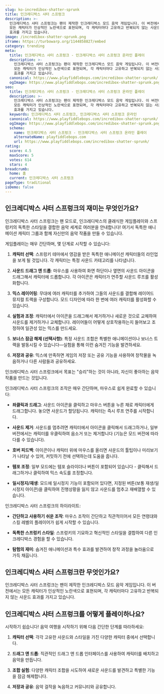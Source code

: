 ```yaml
---
slug: ko-incredibox-shatter-sprunk
title: 인크레디박스 샤터 스프렁크
description: >-
  인크레디박스 샤터 스프렁크는 팬이 제작한 인크레디박스 모드 음악 게임입니다. 이 버전에서는 
  모든 캐릭터가 인상적인 노란색으로 표현되며, 각 캐릭터마다 고유하고 반복되지 않는 사운드 
  효과를 가지고 있습니다.
image: /incredibox-shatter-sprunk.png
iframe: https://turbowarp.org/1144858827/embed
category: trending
meta:
  title: 인크레디박스 샤터 스프렁크 - 인크레디박스 샤터 스프렁크 온라인 플레이
  description: >-
    인크레디박스 샤터 스프렁크는 팬이 제작한 인크레디박스 모드 음악 게임입니다. 이 버전에서는 
    모든 캐릭터가 인상적인 노란색으로 표현되며, 각 캐릭터마다 고유하고 반복되지 않는 사운드 
    효과를 가지고 있습니다.
  canonical: https://www.playfiddlebops.com/incredibox-shatter-sprunk/
  ogImage: https://www.playfiddlebops.com/incredibox-shatter-sprunk.png
seo:
  title: 인크레디박스 샤터 스프렁크 - 인크레디박스 샤터 스프렁크 온라인 플레이
  description: >-
    인크레디박스 샤터 스프렁크는 팬이 제작한 인크레디박스 모드 음악 게임입니다. 이 버전에서는 
    모든 캐릭터가 인상적인 노란색으로 표현되며, 각 캐릭터마다 고유하고 반복되지 않는 사운드 
    효과를 가지고 있습니다.
  keywords: 인크레디박스 샤터 스프렁크, 인크레디박스 샤터 스프렁크 온라인
  canonical: https://www.playfiddlebops.com/incredibox-shatter-sprunk/
  ogImage: https://www.playfiddlebops.com/incredibox-shatter-sprunk.png
  schema:
    name: 인크레디박스 샤터 스프렁크 - 인크레디박스 샤터 스프렁크 온라인 플레이
    alternateName: playfiddlebops.com
    url: https://www.playfiddlebops.com/incredibox-shatter-sprunk/
rating:
  score: 4.5
  maxScore: 5
  votes: 614
  stars: 4
breadcrumb:
  home: 홈
  current: 인크레디박스 샤터 스프렁크
pageType: traditional
isDemo: false
---
```


## 인크레디박스 샤터 스프렁크의 재미는 무엇인가요?

인크레디박스 샤터 스프렁크는 팬 모드로, 인크레디박스의 클래식한 게임플레이와 스프렁키의 독특한 스타일을 결합한 음악 세계로 여러분을 안내합니다! 여기서 독특한 애니메이션 캐릭터 그룹과 함께 자신만의 음악 작품을 만들 수 있습니다.

게임플레이는 매우 간단하며, 몇 단계로 시작할 수 있습니다:

1. **캐릭터 선택**: 스프렁키 테마에서 영감을 받은 독특한 애니메이션 캐릭터들의 라인업을 보게 될 것입니다. 각 캐릭터는 특정 사운드 카테고리를 나타냅니다.

2. **사운드 드래그 앤 드롭**: 마우스를 사용하여 화면 하단이나 옆면의 사운드 아이콘을 드래그해서 캐릭터에 드롭합니다. 각 아이콘은 캐릭터가 연주할 사운드 루프를 활성화합니다.

3. **믹스 레이어링**: 무대에 여러 캐릭터를 추가하여 그들의 사운드를 결합해 레이어드 뮤지컬 트랙을 구성합니다. 모드 디자인에 따라 한 번에 여러 캐릭터를 활성화할 수 있습니다.

4. **실험과 조정**: 캐릭터에서 아이콘을 드래그해서 제거하거나 새로운 것으로 교체하여 사운드를 제거하거나 교체합니다. 레이어들이 어떻게 상호작용하는지 들어보고 조정하여 일관성 있는 믹스를 만드세요.

5. **보너스 잠금 해제 (선택사항)**: 특정 사운드 조합은 특별한 애니메이션이나 보너스 트랙을 발동시킬 수 있습니다—실험을 통해 이런 숨겨진 기능을 발견하세요.

6. **저장과 공유**: 믹스에 만족하면 게임의 저장 또는 공유 기능을 사용하여 창작물을 녹음하거나 다른 사람들과 공유하세요.

인크레디박스 샤터 스프렁크에서 목표는 "승리"하는 것이 아니라, 자신이 좋아하는 음악 작품을 만드는 것입니다.

인크레디박스 샤터 스프렁크의 조작은 매우 간단하며, 마우스로 쉽게 완료할 수 있습니다:

- **좌클릭과 드래그**: 사운드 아이콘을 클릭하고 마우스 버튼을 누른 채로 캐릭터에게 드래그합니다. 놓으면 사운드가 할당됩니다. 캐릭터는 즉시 루프 연주를 시작합니다.

- **사운드 제거**: 사운드를 멈추려면 캐릭터에서 아이콘을 클릭해서 드래그하거나, 일부 버전에서는 캐릭터를 우클릭하여 음소거 또는 제거합니다 (기능은 모드 버전에 따라 다를 수 있습니다).

- **호버 피드백**: 아이콘이나 캐릭터 위에 마우스를 올리면 사운드의 툴팁이나 미리보기가 나타날 수 있어, 커밋하기 전에 선택하는데 도움을 줍니다.

- **템포 조정**: 일부 모드에는 템포 슬라이더나 버튼이 포함되어 있습니다 - 클릭해서 드래그하거나 클릭하여 믹스 속도를 조정합니다.

- **일시정지/재생**: 모드에 일시정지 기능이 포함되어 있다면, 지정된 버튼(보통 재생/일시정지 아이콘)을 클릭하여 진행상황을 잃지 않고 사운드를 멈추고 재배열할 수 있습니다.

인크레디박스 샤터 스프렁크의 하이라이트:

- **간단하고 사용하기 쉬운 조작**: 마우스 조작이 간단하고 직관적이어서 모든 연령대와 스킬 레벨의 플레이어가 쉽게 시작할 수 있습니다.

- **독특한 스프렁키 스타일**: 스프렁키의 기묘하고 혁신적인 스타일을 결합하여 다른 인크레디박스 경험을 할 수 있습니다.

- **탐험의 재미**: 숨겨진 애니메이션과 특수 효과를 발견하여 창작 과정을 놀라움으로 가득 채웁니다.

## 인크레디박스 샤터 스프렁크란 무엇인가요?

인크레디박스 샤터 스프렁크는 팬이 제작한 인크레디박스 모드 음악 게임입니다. 이 버전에서는 모든 캐릭터가 인상적인 노란색으로 표현되며, 각 캐릭터마다 고유하고 반복되지 않는 사운드 효과를 가지고 있습니다.

## 인크레디박스 샤터 스프렁크를 어떻게 플레이하나요?

시작하기 쉽습니다! 음악 여행을 시작하기 위해 다음 간단한 단계를 따라하세요:

1. **캐릭터 선택**: 각각 고유한 사운드와 스타일을 가진 다양한 캐릭터 중에서 선택합니다.

2. **드래그 앤 드롭**: 직관적인 드래그 앤 드롭 인터페이스를 사용하여 캐릭터를 배치하고 음악을 만듭니다.

3. **조합 실험**: 다양한 캐릭터 조합을 시도하여 새로운 사운드를 발견하고 특별한 기능을 잠금 해제합니다.

4. **저장과 공유**: 음악 걸작을 녹음하고 커뮤니티와 공유합니다.